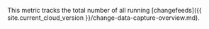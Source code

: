 This metric tracks the total number of all running [changefeeds]({{ site.current_cloud_version }}/change-data-capture-overview.md).